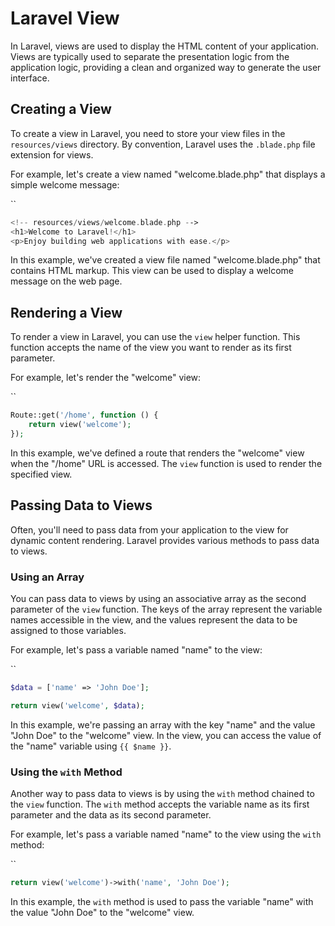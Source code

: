 # Laravel View

In Laravel, views are used to display the HTML content of your application. Views are typically used to separate the presentation logic from the application logic, providing a clean and organized way to generate the user interface.

## Creating a View

To create a view in Laravel, you need to store your view files in the `resources/views` directory. By convention, Laravel uses the `.blade.php` file extension for views.

For example, let's create a view named "welcome.blade.php" that displays a simple welcome message:

``
```php
<!-- resources/views/welcome.blade.php -->
<h1>Welcome to Laravel!</h1>
<p>Enjoy building web applications with ease.</p>
```

In this example, we've created a view file named "welcome.blade.php" that contains HTML markup. This view can be used to display a welcome message on the web page.

## Rendering a View

To render a view in Laravel, you can use the `view` helper function. This function accepts the name of the view you want to render as its first parameter.

For example, let's render the "welcome" view:

``
```php
Route::get('/home', function () {
    return view('welcome');
});
```

In this example, we've defined a route that renders the "welcome" view when the "/home" URL is accessed. The `view` function is used to render the specified view.

## Passing Data to Views

Often, you'll need to pass data from your application to the view for dynamic content rendering. Laravel provides various methods to pass data to views.

### Using an Array

You can pass data to views by using an associative array as the second parameter of the `view` function. The keys of the array represent the variable names accessible in the view, and the values represent the data to be assigned to those variables.

For example, let's pass a variable named "name" to the view:

``
```php
$data = ['name' => 'John Doe'];

return view('welcome', $data);
```

In this example, we're passing an array with the key "name" and the value "John Doe" to the "welcome" view. In the view, you can access the value of the "name" variable using `{{ $name }}`.

### Using the `with` Method

Another way to pass data to views is by using the `with` method chained to the `view` function. The `with` method accepts the variable name as its first parameter and the data as its second parameter.

For example, let's pass a variable named "name" to the view using the `with` method:

``
```php
return view('welcome')->with('name', 'John Doe');
```

In this example, the `with` method is used to pass the variable "name" with the value "John Doe" to the "welcome" view.



